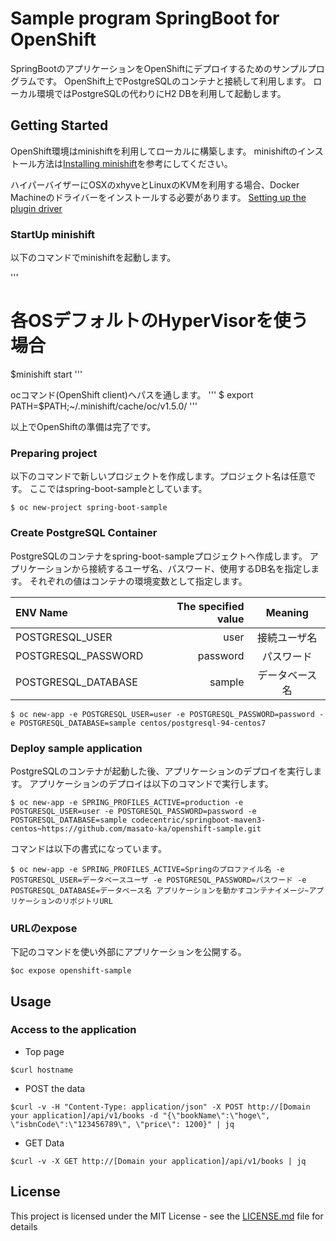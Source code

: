 # Sample program SpringBoot for OpenShift



SpringBootのアプリケーションをOpenShiftにデプロイするためのサンプルプログラムです。
OpenShift上でPostgreSQLのコンテナと接続して利用します。
ローカル環境ではPostgreSQLの代わりにH2 DBを利用して起動します。

## Getting Started

OpenShift環境はminishiftを利用してローカルに構築します。
minishiftのインストール方法は[Installing minishift](https://docs.openshift.org/latest/minishift/getting-started/installing.html)を参考にしてください。

ハイパーバイザーにOSXのxhyveとLinuxのKVMを利用する場合、Docker Machineのドライバーをインストールする必要があります。
[Setting up the plugin driver](https://docs.openshift.org/latest/minishift/getting-started/setting-up-driver-plugin.html)

### StartUp minishift

以下のコマンドでminishiftを起動します。

'''
# 各OSデフォルトのHyperVisorを使う場合
$minishift start
'''

ocコマンド(OpenShift client)へパスを通します。
'''
$ export PATH=$PATH;~/.minishift/cache/oc/v1.5.0/
'''

以上でOpenShiftの準備は完了です。

### Preparing project

以下のコマンドで新しいプロジェクトを作成します。プロジェクト名は任意です。
ここではspring-boot-sampleとしています。

```
$ oc new-project spring-boot-sample
```

### Create PostgreSQL Container

PostgreSQLのコンテナをspring-boot-sampleプロジェクトへ作成します。
アプリケーションから接続するユーザ名、パスワード、使用するDB名を指定します。
それぞれの値はコンテナの環境変数として指定します。

| ENV Name   | The specified value | Meaning |
|:-----------|--------------------:|:-------:|
| POSTGRESQL_USER       |        user |     接続ユーザ名     |
| POSTGRESQL_PASSWORD     |      password |    パスワード    |
| POSTGRESQL_DATABASE       |        sample |     データベース名    |

```
$ oc new-app -e POSTGRESQL_USER=user -e POSTGRESQL_PASSWORD=password -e POSTGRESQL_DATABASE=sample centos/postgresql-94-centos7
```

### Deploy sample application

PostgreSQLのコンテナが起動した後、アプリケーションのデプロイを実行します。
アプリケーションのデプロイは以下のコマンドで実行します。

```
$ oc new-app -e SPRING_PROFILES_ACTIVE=production -e POSTGRESQL_USER=user -e POSTGRESQL_PASSWORD=password -e POSTGRESQL_DATABASE=sample codecentric/springboot-maven3-centos~https://github.com/masato-ka/openshift-sample.git
```

コマンドは以下の書式になっています。
```
$ oc new-app -e SPRING_PROFILES_ACTIVE=Springのプロファイル名 -e POSTGRESQL_USER=データベースユーザ -e POSTGRESQL_PASSWORD=パスワード -e POSTGRESQL_DATABASE=データベース名 アプリケーションを動かすコンテナイメージ~アプリケーションのリポジトリURL
```

### URLのexpose

下記のコマンドを使い外部にアプリケーションを公開する。

```
$oc expose openshift-sample
```


## Usage

### Access to the application

* Top page

```
$curl hostname
```

* POST the data

```
$curl -v -H "Content-Type: application/json" -X POST http://[Domain your application]/api/v1/books -d "{\"bookName\":\"hoge\", \"isbnCode\":\"123456789\", \"price\": 1200}" | jq
```

* GET Data

```
$curl -v -X GET http://[Domain your application]/api/v1/books | jq
```


## License

This project is licensed under the MIT License - see the [LICENSE.md](LICENSE.md) file for details


